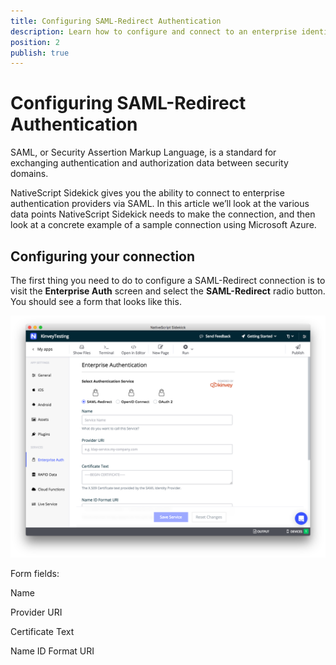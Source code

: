 ```yaml
---
title: Configuring SAML-Redirect Authentication
description: Learn how to configure and connect to an enterprise identity provider using SAML-Redirect.
position: 2
publish: true
---
```


# Configuring SAML-Redirect Authentication

SAML, or Security Assertion Markup Language, is a standard for exchanging authentication and authorization data between security domains.

NativeScript Sidekick gives you the ability to connect to enterprise authentication providers via SAML. In this article we’ll look at the various data points NativeScript Sidekick needs to make the connection, and then look at a concrete example of a sample connection using Microsoft Azure.

## Configuring your connection

The first thing you need to do to configure a SAML-Redirect connection is to visit the **Enterprise Auth** screen and select the **SAML-Redirect** radio button. You should see a form that looks like this.

![](images/saml-form.png)

Form fields:

Name

Provider URI

Certificate Text

Name ID Format URI